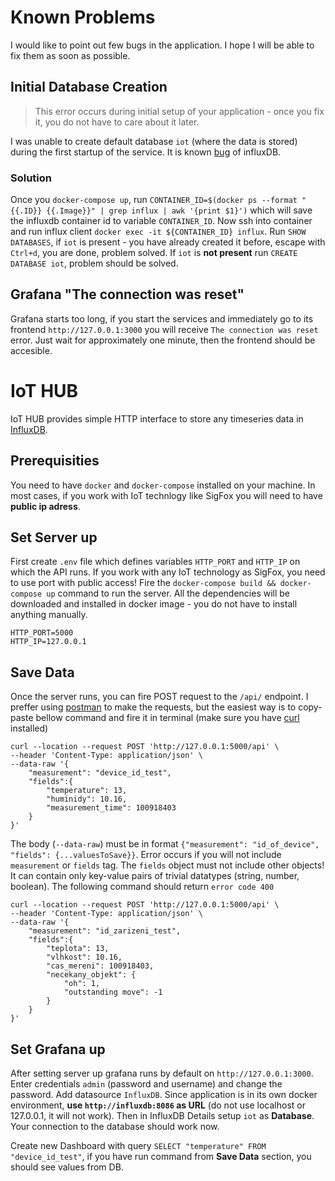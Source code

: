 # Known Problems

I would like to point out few bugs in the application. I hope I will be able to fix them as soon as possible.

## Initial Database Creation

> This error occurs during initial setup of your application - once you fix it, you do not have to care about it later.

I was unable to create default database `iot` (where the data is stored) during the first startup of the service. It is known [bug](https://github.com/influxdata/influxdata-docker/issues/232) of influxDB.

### Solution

Once you `docker-compose up`, run `CONTAINER_ID=$(docker ps --format "{{.ID}} {{.Image}}" | grep influx | awk '{print $1}')` which will save the influxdb container id to variable `CONTAINER_ID`. Now ssh into container and run influx client `docker exec -it ${CONTAINER_ID} influx`. Run `SHOW DATABASES`, if `iot` is present - you have already created it before, escape with `Ctrl+d`, you are done, problem solved. If `iot` is **not present** run `CREATE DATABASE iot`, problem should be solved.

## Grafana "The connection was reset"

Grafana starts too long, if you start the services and immediately go to its frontend `http://127.0.0.1:3000` you will receive `The connection was reset` error. Just wait for approximately one minute, then the frontend should be accesible.

# IoT HUB

IoT HUB provides simple HTTP interface to store any timeseries data in [InfluxDB](https://www.influxdata.com/).

## Prerequisities

You need to have `docker` and `docker-compose` installed on your machine. In most cases, if you work with IoT technlogy like SigFox you will need to have **public ip adress**.

## Set Server up

First create `.env` file which defines variables `HTTP_PORT` and `HTTP_IP` on which the API runs. If you work with any IoT technology as SigFox, you need to use port with public access! Fire the `docker-compose build && docker-compose up` command to run the server. All the dependencies will be downloaded and installed in docker image - you do not have to install anything manually.

```
HTTP_PORT=5000
HTTP_IP=127.0.0.1
```

## Save Data

Once the server runs, you can fire POST request to the `/api/` endpoint. I preffer using [postman](https://www.postman.com/) to make the requests, but the easiest way is to copy-paste bellow command and fire it in terminal (make sure you have [curl](https://curl.haxx.se/) installed)

```
curl --location --request POST 'http://127.0.0.1:5000/api' \
--header 'Content-Type: application/json' \
--data-raw '{
	"measurement": "device_id_test",
	"fields":{
		"temperature": 13,
		"huminidy": 10.16,
		"measurement_time": 100918403
	}
}'
```

The body (`--data-raw`) must be in format `{"measurement": "id_of_device", "fields": {...valuesToSave}}`. Error occurs if you will not include `measurement` or `fields` tag. The `fields` object must not include other objects! It can contain only key-value pairs of trivial datatypes (string, number, boolean). The following command should return `error code 400`

```
curl --location --request POST 'http://127.0.0.1:5000/api' \
--header 'Content-Type: application/json' \
--data-raw '{
	"measurement": "id_zarizeni_test",
	"fields":{
		"teplota": 13,
		"vlhkost": 10.16,
		"cas_mereni": 100918403,
		"necekany_objekt": {
			"oh": 1,
			"outstanding move": -1
		}
	}
}'
```

## Set Grafana up

After setting server up grafana runs by default on `http://127.0.0.1:3000`. Enter credentials `admin` (password and username) and change the password. Add datasource `InfluxDB`. Since application is in its own docker environment, **use `http://influxdb:8086` as URL** (do not use localhost or 127.0.0.1, it will not work). Then in InfluxDB Details setup `iot` as **Database**. Your connection to the database should work now.

Create new Dashboard with query `SELECT "temperature" FROM "device_id_test"`, if you have run command from **Save Data** section, you should see values from DB.

